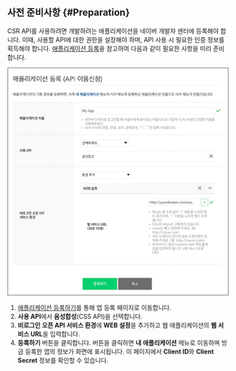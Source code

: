 ## 사전 준비사항 {#Preparation}

CSR API를 사용하려면 개발하려는 애플리케이션을 네이버 개발자 센터에 등록해야 합니다. 이때, 사용할 API에 대한 권한을 설정해야 하며, API 사용 시 필요한 인증 정보를 획득해야 합니다. [애플리케이션 등록](https://developers.naver.com/docs/common/openapiguide/#/appregister.md)을 참고하여 다음과 같이 필요한 사항을 미리 준비합니다.

![](/CSS/Resources/Images/CSS_Register_App.png)

1. [애플리케이션 등록하기](https://developers.naver.com/apps/#/wizard/register)를 통해 앱 등록 페이지로 이동합니다.
2. **사용 API**에서 **음성합성**(CSS API)을 선택합니다.
3. **비로그인 오픈 API 서비스 환경**에 **WEB 설정**을 추가하고 웹 애플리케이션의 **웹 서비스 URL**을 입력합니다.
4. **등록하기** 버튼을 클릭합니다. 버튼을 클릭하면 **내 애플리케이션** 메뉴로 이동하며 방금 등록한 앱의 정보가 화면에 표시됩니다. 이 페이지에서 **Client ID**와 **Client Secret** 정보를 확인할 수 있습니다.
